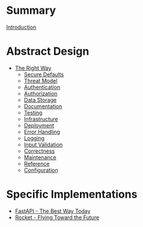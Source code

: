 # Summary

[Introduction](./intro.md)

# Abstract Design

- [The Right Way](the_right_way/index.md)
  - [Secure Defaults](the_right_way/secure_defaults.md)
  - [Threat Model](the_right_way/threat_model.md)
  - [Authentication]()
  - [Authorization]()
  - [Data Storage]()
  - [Documentation]()
  - [Testing]()
  - [Infrastructure]()
  - [Deployment]()
  - [Error Handling]()
  - [Logging]()
  - [Input Validation]()
  - [Correctness]()
  - [Maintenance]()
  - [Reference]()
  - [Configuration]()

# Specific Implementations

- [FastAPI - The Best Way Today]()
- [Rocket - Flying Toward the Future]()
